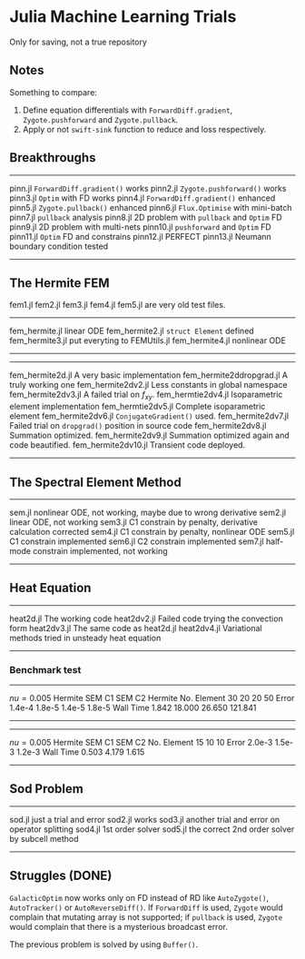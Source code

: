Julia Machine Learning Trials
=============================

Only for saving, not a true repository

Notes
-----

Something to compare:

1.  Define equation differentials with `ForwardDiff.gradient`,
    `Zygote.pushforward` and `Zygote.pullback`.
2.  Apply or not `swift-sink` function to reduce and loss respectively.

Breakthroughs
-------------

  ----------- -------------------------------------------
  pinn.jl     `ForwardDiff.gradient()` works
  pinn2.jl    `Zygote.pushforward()` works
  pinn3.jl    `Optim` with FD works
  pinn4.jl    `ForwardDiff.gradient()` enhanced
  pinn5.jl    `Zygote.pullback()` enhanced
  pinn6.jl    `Flux.Optimise` with mini-batch
  pinn7.jl    `pullback` analysis
  pinn8.jl    2D problem with `pullback` and `Optim` FD
  pinn9.jl    2D problem with multi-nets
  pinn10.jl   `pushforward` and `Optim` FD
  pinn11.jl   `Optim` FD and constrains
  pinn12.jl   PERFECT
  pinn13.jl   Neumann boundary condition tested
  ----------- -------------------------------------------

The Hermite FEM
---------------

fem1.jl fem2.jl fem3.jl fem4.jl fem5.jl are very old test files.

  ------------------ ------------------------------
  fem_hermite.jl    linear ODE
  fem_hermite2.jl   `struct Element` defined
  fem_hermite3.jl   put everyting to FEMUtils.jl
  fem_hermite4.jl   nonlinear ODE
  ------------------ ------------------------------

  --------------------------- ------------------------------------------------------
  fem_hermite2d.jl           A very basic implementation
  fem_hermite2ddropgrad.jl   A truly working one
  fem_hermite2dv2.jl         Less constants in global namespace
  fem_hermite2dv3.jl         A failed trial on $f_{xy}$.
  fem_hermtie2dv4.jl         Isoparametric element implementation
  fem_hermtie2dv5.jl         Complete isoparametric element
  fem_hermite2dv6.jl         `ConjugateGradient()` used.
  fem_hermite2dv7.jl         Failed trial on `dropgrad()` position in source code
  fem_hermite2dv8.jl         Summation optimized.
  fem_hermite2dv9.jl         Summation optimized again and code beautified.
  fem_hermite2dv10.jl        Transient code deployed.
  --------------------------- ------------------------------------------------------

The Spectral Element Method
---------------------------

  --------- -----------------------------------------------------------
  sem.jl    nonlinear ODE, not working, maybe due to wrong derivative
  sem2.jl   linear ODE, not working
  sem3.jl   C1 constrain by penalty, derivative calculation corrected
  sem4.jl   C1 constrain by penalty, nonlinear ODE
  sem5.jl   C1 constrain implemented
  sem6.jl   C2 constrain implemented
  sem7.jl   half-mode constrain implemented, not working
  --------- -----------------------------------------------------------

Heat Equation
-------------

  ------------- -----------------------------------------------------
  heat2d.jl     The working code
  heat2dv2.jl   Failed code trying the convection form
  heat2dv3.jl   The same code as heat2d.jl
  heat2dv4.jl   Variational methods tried in unsteady heat equation
  ------------- -----------------------------------------------------

### Benchmark test

  -------------- --------- -------- -------- ---------
  $nu = 0.005$   Hermite   SEM C1   SEM C2   Hermite
  No. Element    30        20       20       50
  Error          1.4e-4    1.8e-5   1.4e-5   1.8e-5
  Wall Time      1.842     18.000   26.650   121.841
  -------------- --------- -------- -------- ---------

  -------------- --------- -------- --------
  $nu = 0.005$   Hermite   SEM C1   SEM C2
  No. Element    15        10       10
  Error          2.0e-3    1.5e-3   1.2e-3
  Wall Time      0.503     4.179    1.615
  -------------- --------- -------- --------

Sod Problem
-----------

------- ---------
sod.jl	just a trial and error
sod2.jl	works
sod3.jl	another trial and error on operator splitting
sod4.jl	1st order solver
sod5.jl	the correct 2nd order solver by subcell method
------- ----------

Struggles (DONE)
---------

`GalacticOptim` now works only on FD instead of RD like `AutoZygote()`,
`AutoTracker()` or `AutoReverseDiff()`. If `ForwardDiff` is used,
`Zygote` would complain that mutating array is not supported; if
`pullback` is used, `Zygote` would complain that there is a mysterious
broadcast error.

The previous problem is solved by using `Buffer()`.
